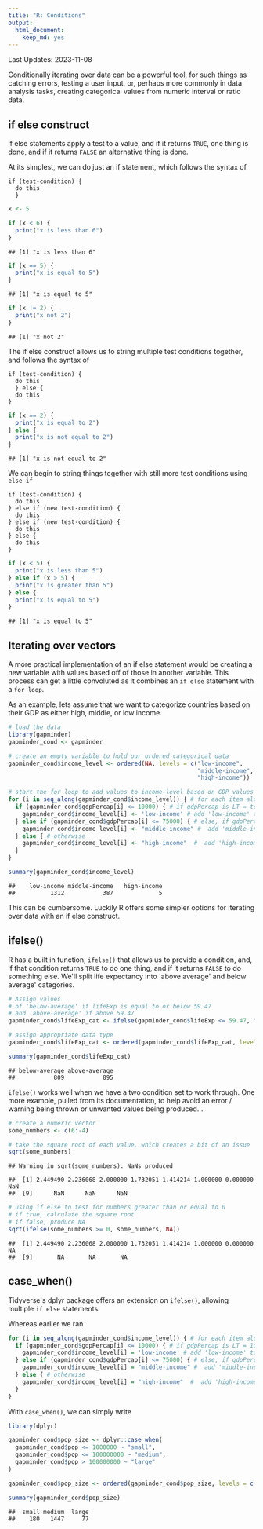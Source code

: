 ```yaml
---
title: "R: Conditions"
output:
  html_document:
    keep_md: yes
---
```




Last Updates: 2023-11-08

Conditionally iterating over data can be a powerful tool, for such things as catching errors, testing a user input, or, perhaps more commonly in data analysis tasks, creating categorical values from numeric interval or ratio data.

## if else construct

if else statements apply a test to a value, and if it returns `TRUE`, one thing is done, and if it returns `FALSE` an alternative thing is done.

At its simplest, we can do just an if statement, which follows the syntax of

```
if (test-condition) {
  do this
  }
```


```r
x <- 5

if (x < 6) {
  print("x is less than 6")
}
```

```
## [1] "x is less than 6"
```

```r
if (x == 5) {
  print("x is equal to 5")
}
```

```
## [1] "x is equal to 5"
```

```r
if (x != 2) {
  print("x not 2")
}
```

```
## [1] "x not 2"
```

The if else construct allows us to string multiple test conditions together, and follows the syntax of

```
if (test-condition) {
  do this
  } else {
  do this
}
```


```r
if (x == 2) {
  print("x is equal to 2")
} else {
  print("x is not equal to 2")
}
```

```
## [1] "x is not equal to 2"
```

We can begin to string things together with still more test conditions using `else if`

```
if (test-condition) {
  do this
} else if (new test-condition) {
  do this
} else if (new test-condition) {
  do this
} else {
  do this
}
```


```r
if (x < 5) {
  print("x is less than 5")
} else if (x > 5) {
  print("x is greater than 5")
} else {
  print("x is equal to 5")
}
```

```
## [1] "x is equal to 5"
```

## Iterating over vectors

A more practical implementation of an if else statement would be creating a new variable with values based off of those in another variable. This process can get a little convoluted as it combines an `if else` statement with a `for loop`.

As an example, lets assume that we want to categorize countries based on their GDP as either high, middle, or low income.


```r
# load the data
library(gapminder)
gapminder_cond <- gapminder

# create an empty variable to hold our ordered categorical data
gapminder_cond$income_level <- ordered(NA, levels = c("low-income",
                                                      "middle-income",
                                                      "high-income"))

# start the for loop to add values to income-level based on GDP values
for (i in seq_along(gapminder_cond$income_level)) { # for each item along the dataframe
  if (gapminder_cond$gdpPercap[i] <= 10000) { # if gdpPercap is LT = to 10000
    gapminder_cond$income_level[i] <- 'low-income' # add 'low-income' to that observation's income level variable
  } else if (gapminder_cond$gdpPercap[i] <= 75000) { # else, if gdpPercap is LT = 75000
    gapminder_cond$income_level[i] <- "middle-income" #  add 'middle-income' to that observation's income level variable
  } else { # otherwise
    gapminder_cond$income_level[i] <- "high-income"  #  add 'high-income' to that observation's income level variable
  }
}

summary(gapminder_cond$income_level)
```

```
##    low-income middle-income   high-income 
##          1312           387             5
```

This can be cumbersome. Luckily R offers some simpler options for iterating over data with an if else construct.

## ifelse()

R has a built in function, `ifelse()` that allows us to provide a condition, and, if that condition returns `TRUE` to do one thing, and if it returns `FALSE` to do something else. We'll split life expectancy into 'above average' and below average' categories.


```r
# Assign values
# of 'below-average' if lifeExp is equal to or below 59.47 
# and 'above-average' if above 59.47
gapminder_cond$lifeExp_cat <- ifelse(gapminder_cond$lifeExp <= 59.47, "below-average", "above-average")

# assign appropriate data type
gapminder_cond$lifeExp_cat <- ordered(gapminder_cond$lifeExp_cat, levels = c("below-average", "above-average"))

summary(gapminder_cond$lifeExp_cat)
```

```
## below-average above-average 
##           809           895
```

`ifelse()` works well when we have a two condition set to work through. One more example, pulled from its documentation, to help avoid an error / warning being thrown or unwanted values being produced...


```r
# create a numeric vector
some_numbers <- c(6:-4)

# take the square root of each value, which creates a bit of an issue
sqrt(some_numbers)
```

```
## Warning in sqrt(some_numbers): NaNs produced
```

```
##  [1] 2.449490 2.236068 2.000000 1.732051 1.414214 1.000000 0.000000      NaN
##  [9]      NaN      NaN      NaN
```

```r
# using if else to test for numbers greater than or equal to 0
# if true, calculate the square root
# if false, produce NA
sqrt(ifelse(some_numbers >= 0, some_numbers, NA))
```

```
##  [1] 2.449490 2.236068 2.000000 1.732051 1.414214 1.000000 0.000000       NA
##  [9]       NA       NA       NA
```

## case_when()

Tidyverse's dplyr package offers an extension on `ifelse()`, allowing multiple `if else` statements.

Whereas earlier we ran


```r
for (i in seq_along(gapminder_cond$income_level)) { # for each item along the dataframe
  if (gapminder_cond$gdpPercap[i] <= 10000) { # if gdpPercap is LT = 10000
    gapminder_cond$income_level[i] = 'low-income' # add 'low-income' to that observation's income level variable
  } else if (gapminder_cond$gdpPercap[i] <= 75000) { # else, if gdpPercap is LT = 75000
    gapminder_cond$income_level[i] = "middle-income" #  add 'middle-income' to that observation's income level variable
  } else { # otherwise
    gapminder_cond$income_level[i] = "high-income"  #  add 'high-income' to that observation's income level variable
  }
}
```

With `case_when()`, we can simply write


```r
library(dplyr)

gapminder_cond$pop_size <- dplyr::case_when(
  gapminder_cond$pop <= 1000000 ~ "small",
  gapminder_cond$pop <= 100000000 ~ "medium",
  gapminder_cond$pop > 100000000 ~ "large"
)

gapminder_cond$pop_size <- ordered(gapminder_cond$pop_size, levels = c("small", "medium", "large"))

summary(gapminder_cond$pop_size)
```

```
##  small medium  large 
##    180   1447     77
```




